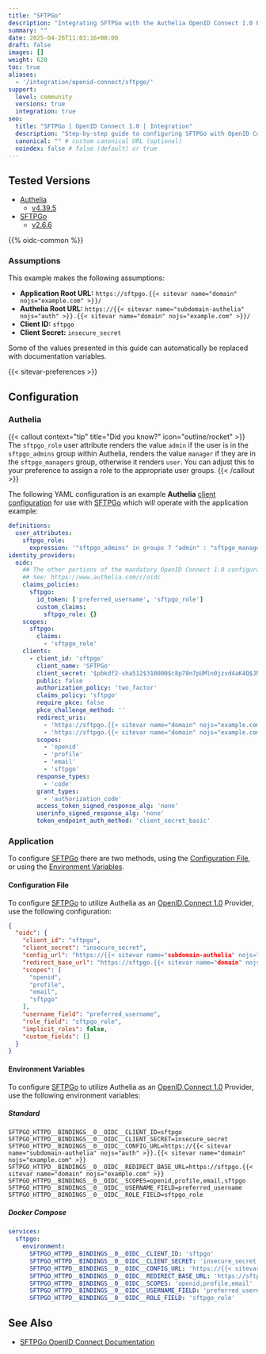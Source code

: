 ```yaml
---
title: "SFTPGo"
description: "Integrating SFTPGo with the Authelia OpenID Connect 1.0 Provider."
summary: ""
date: 2025-04-26T11:03:16+00:00
draft: false
images: []
weight: 620
toc: true
aliases:
  - '/integration/openid-connect/sftpgo/'
support:
  level: community
  versions: true
  integration: true
seo:
  title: "SFTPGo | OpenID Connect 1.0 | Integration"
  description: "Step-by-step guide to configuring SFTPGo with OpenID Connect 1.0 for secure SSO. Enhance your login flow using Authelia’s modern identity management."
  canonical: "" # custom canonical URL (optional)
  noindex: false # false (default) or true
---
```


## Tested Versions

- [Authelia]
  - [v4.39.5](https://github.com/authelia/authelia/releases/tag/v4.39.5)
- [SFTPGo]
  - [v2.6.6](https://github.com/drakkan/sftpgo/releases/tag/v2.6.6)

{{% oidc-common %}}

### Assumptions

This example makes the following assumptions:

- __Application Root URL:__ `https://sftpgo.{{< sitevar name="domain" nojs="example.com" >}}/`
- __Authelia Root URL:__ `https://{{< sitevar name="subdomain-authelia" nojs="auth" >}}.{{< sitevar name="domain" nojs="example.com" >}}/`
- __Client ID:__ `sftpgo`
- __Client Secret:__ `insecure_secret`

Some of the values presented in this guide can automatically be replaced with documentation variables.

{{< sitevar-preferences >}}

## Configuration

### Authelia

{{< callout context="tip" title="Did you know?" icon="outline/rocket" >}}
The `sftpgo_role` user attribute renders the value `admin` if the user is in the `sftpgo_admins` group within Authelia,
renders the value `manager` if they are in the `sftpgo_managers` group, otherwise it renders `user`. You can adjust this
to your preference to assign a role to the appropriate user groups.
{{< /callout >}}

The following YAML configuration is an example __Authelia__ [client configuration] for use with [SFTPGo] which
will operate with the application example:

```yaml {title="configuration.yml"}
definitions:
  user_attributes:
    sftpgo_role:
      expression: '"sftpgo_admins" in groups ? "admin" : "sftpgo_managers" in groups ? "manager" : "user"'
identity_providers:
  oidc:
    ## The other portions of the mandatory OpenID Connect 1.0 configuration go here.
    ## See: https://www.authelia.com/c/oidc
    claims_policies:
      sftpgo:
        id_token: ['preferred_username', 'sftpgo_role']
        custom_claims:
          sftpgo_role: {}
    scopes:
      sftpgo:
        claims:
          - 'sftpgo_role'
    clients:
      - client_id: 'sftpgo'
        client_name: 'SFTPGo'
        client_secret: '$pbkdf2-sha512$310000$c8p78n7pUMln0jzvd4aK4Q$JNRBzwAo0ek5qKn50cFzzvE9RXV88h1wJn5KGiHrD0YKtZaR/nCb2CJPOsKaPK0hjf.9yHxzQGZziziccp6Yng'  # The digest of 'insecure_secret'.
        public: false
        authorization_policy: 'two_factor'
        claims_policy: 'sftpgo'
        require_pkce: false
        pkce_challenge_method: ''
        redirect_uris:
          - 'https://sftpgo.{{< sitevar name="domain" nojs="example.com" >}}/web/oidc/redirect'
          - 'https://sftpgo.{{< sitevar name="domain" nojs="example.com" >}}/web/oauth2/redirect'
        scopes:
          - 'openid'
          - 'profile'
          - 'email'
          - 'sftpgo'
        response_types:
          - 'code'
        grant_types:
          - 'authorization_code'
        access_token_signed_response_alg: 'none'
        userinfo_signed_response_alg: 'none'
        token_endpoint_auth_method: 'client_secret_basic'
```

### Application

To configure [SFTPGo] there are two methods, using the [Configuration File](#configuration-file), or using the
[Environment Variables](#environment-variables).

#### Configuration File

To configure [SFTPGo] to utilize Authelia as an [OpenID Connect 1.0] Provider, use the following configuration:

```json
{
  "oidc": {
    "client_id": "sftpgo",
    "client_secret": "insecure_secret",
    "config_url": "https://{{< sitevar name="subdomain-authelia" nojs="auth" >}}.{{< sitevar name="domain" nojs="example.com" >}}",
    "redirect_base_url": "https://sftpgo.{{< sitevar name="domain" nojs="example.com" >}}",
    "scopes": [
      "openid",
      "profile",
      "email",
      "sftpgo"
    ],
    "username_field": "preferred_username",
    "role_field": "sftpgo_role",
    "implicit_roles": false,
    "custom_fields": []
  }
}
```

#### Environment Variables

To configure [SFTPGo] to utilize Authelia as an [OpenID Connect 1.0] Provider, use the following environment variables:

##### Standard

```shell {title=".env"}
SFTPGO_HTTPD__BINDINGS__0__OIDC__CLIENT_ID=sftpgo
SFTPGO_HTTPD__BINDINGS__0__OIDC__CLIENT_SECRET=insecure_secret
SFTPGO_HTTPD__BINDINGS__0__OIDC__CONFIG_URL=https://{{< sitevar name="subdomain-authelia" nojs="auth" >}}.{{< sitevar name="domain" nojs="example.com" >}}
SFTPGO_HTTPD__BINDINGS__0__OIDC__REDIRECT_BASE_URL=https://sftpgo.{{< sitevar name="domain" nojs="example.com" >}}
SFTPGO_HTTPD__BINDINGS__0__OIDC__SCOPES=openid,profile,email,sftpgo
SFTPGO_HTTPD__BINDINGS__0__OIDC__USERNAME_FIELD=preferred_username
SFTPGO_HTTPD__BINDINGS__0__OIDC__ROLE_FIELD=sftpgo_role
```

##### Docker Compose

```yaml {title="compose.yml"}
services:
  sftpgo:
    environment:
      SFTPGO_HTTPD__BINDINGS__0__OIDC__CLIENT_ID: 'sftpgo'
      SFTPGO_HTTPD__BINDINGS__0__OIDC__CLIENT_SECRET: 'insecure_secret'
      SFTPGO_HTTPD__BINDINGS__0__OIDC__CONFIG_URL: 'https://{{< sitevar name="subdomain-authelia" nojs="auth" >}}.{{< sitevar name="domain" nojs="example.com" >}}'
      SFTPGO_HTTPD__BINDINGS__0__OIDC__REDIRECT_BASE_URL: 'https://sftpgo.{{< sitevar name="domain" nojs="example.com" >}}'
      SFTPGO_HTTPD__BINDINGS__0__OIDC__SCOPES: 'openid,profile,email'
      SFTPGO_HTTPD__BINDINGS__0__OIDC__USERNAME_FIELD: 'preferred_username'
      SFTPGO_HTTPD__BINDINGS__0__OIDC__ROLE_FIELD: 'sftpgo_role'
```

## See Also

- [SFTPGo OpenID Connect Documentation](https://docs.sftpgo.com/2.6/oidc/)

[Authelia]: https://www.authelia.com
[SFTPGo]: https://sftpgo.com/
[OpenID Connect 1.0]: ../../../openid-connect/introduction.md
[client configuration]: ../../../../configuration/identity-providers/openid-connect/clients.md
